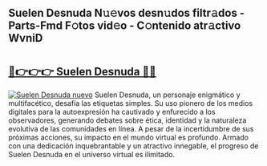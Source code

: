 ## Suelen Desnuda N𝚞𝚎vos desn𝚞dos filtr𝚊dos - Parts-Fmd F𝚘tos vid𝚎o - C𝚘ntenido atr𝚊ctivo WvniD

# <h2><a href="http://mb0ufs.tromn.icu/?c=Suelen+Desnuda">🔗👉👉👉 Suelen Desnuda 🔗🔗</a></h2>

[![Suelen Desnuda nuevo](https://i.imgur.com/pEAQMta.gif)](http://mb0ufs.tromn.icu/?c=Suelen+Desnuda)
Suelen Desnuda, un personaje enigmático y multifacético, desafía las etiquetas simples. Su uso pionero de los medios digitales para la autoexpresión ha cautivado y enfurecido a los observadores, generando debates sobre ética, identidad y la naturaleza evolutiva de las comunidades en línea. A pesar de la incertidumbre de sus próximas acciones, su impacto en el mundo virtual es profundo. Armado con una dedicación inquebrantable y un atractivo innegable, el progreso de Suelen Desnuda en el universo virtual es ilimitado.
